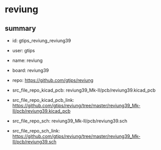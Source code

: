 # reviung
 
## summary 
* id: gtips_reviung_reviung39
* user: gtips
* name: reviung
* board: reviung39
* repo: https://github.com/gtips/reviung
* src_file_repo_kicad_pcb: reviung39_Mk-II/pcb/reviung39.kicad_pcb
* src_file_repo_kicad_pcb_link: https://github.com/gtips/reviung/tree/master/reviung39_Mk-II/pcb/reviung39.kicad_pcb


* src_file_repo_sch: reviung39_Mk-II/pcb/reviung39.sch
* src_file_repo_sch_link: https://github.com/gtips/reviung/tree/master/reviung39_Mk-II/pcb/reviung39.sch




